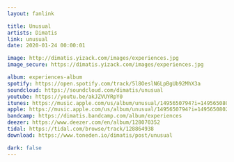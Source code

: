 ```yaml
---
layout: fanlink

title: Unusual
artists: Dimatis
link: unusual
date: 2020-01-24 00:00:01

image: http://dimatis.yizack.com/images/experiences.jpg
image_secure: https://dimatis.yizack.com/images/experiences.jpg

album: experiences-album
spotify: https://open.spotify.com/track/5l8OeslN6LpBgUb92MhX3a
soundcloud: https://soundcloud.com/dimatis/unusual
youtube: https://youtu.be/akJZVUYRpY0
itunes: https://music.apple.com/us/album/unusual/1495650794?i=1495650802&app=itunes
apple: https://music.apple.com/us/album/unusual/1495650794?i=1495650802&app=music
bandcamp: https://dimatis.bandcamp.com/album/experiences
deezer: https://www.deezer.com/en/album/128070352
tidal: https://tidal.com/browse/track/128864938
download: https://www.toneden.io/dimatis/post/unusual

dark: false
---
```

